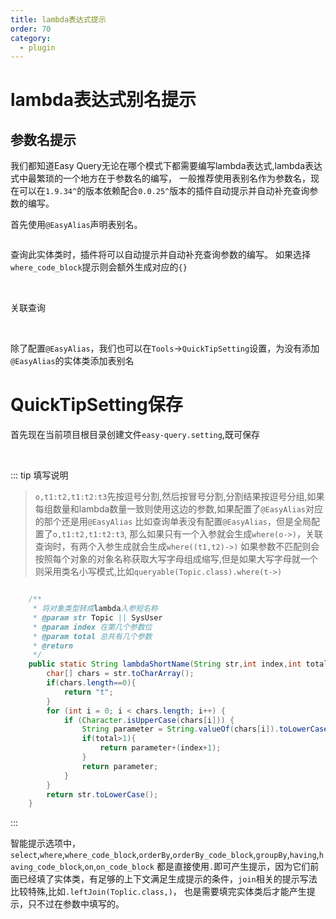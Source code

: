 ```yaml
---
title: lambda表达式提示
order: 70
category:
  - plugin
---
```


# lambda表达式别名提示



## 参数名提示

我们都知道Easy Query无论在哪个模式下都需要编写lambda表达式,lambda表达式中最繁琐的一个地方在于参数名的编写，
一般推荐使用表别名作为参数名，现在可以在`1.9.34^`的版本依赖配合`0.0.25^`版本的插件自动提示并自动补充查询参数的编写。

首先使用`@EasyAlias`声明表别名。

<img :src="$withBase('/images/plugin-max1.jpg')">

查询此实体类时，插件将可以自动提示并自动补充查询参数的编写。
如果选择`where_code_block`提示则会额外生成对应的`{}`

<img :src="$withBase('/images/plugin-max2.jpg')">

<img :src="$withBase('/images/plugin-max3.jpg')">

关联查询

<img :src="$withBase('/images/plugin-max3_1.png')">
<img :src="$withBase('/images/plugin-max3_2.png')">


除了配置`@EasyAlias`，我们也可以在`Tools`->`QuickTipSetting`设置，为没有添加`@EasyAlias`的实体类添加表别名


# QuickTipSetting保存
首先现在当前项目根目录创建文件`easy-query.setting`,既可保存

<img :src="$withBase('/images/plugin-max4.jpg')">


<img :src="$withBase('/images/plugin-max5.jpg')">



::: tip 填写说明
> `o,t1:t2,t1:t2:t3`先按逗号分割,然后按冒号分割,分割结果按逗号分组,如果每组数量和lambda数量一致则使用这边的参数,如果配置了`@EasyAlias`对应的那个还是用`@EasyAlias`
比如查询单表没有配置`@EasyAlias`，但是全局配置了`o,t1:t2,t1:t2:t3`,
那么如果只有一个入参就会生成`where(o->)`，关联查询时，有两个入参生成就会生成`where((t1,t2)->)`
> 如果参数不匹配则会按照每个对象的对象名称获取大写字母组成缩写,但是如果大写字母就一个则采用类名小写模式,比如`queryable(Topic.class).where(t->)`
```java

    /**
     * 将对象类型转成lambda入参短名称
     * @param str Topic || SysUser
     * @param index 在第几个参数位
     * @param total 总共有几个参数
     * @return
     */
    public static String lambdaShortName(String str,int index,int total) {
        char[] chars = str.toCharArray();
        if(chars.length==0){
            return "t";
        }
        for (int i = 0; i < chars.length; i++) {
            if (Character.isUpperCase(chars[i])) {
                String parameter = String.valueOf(chars[i]).toLowerCase();
                if(total>1){
                    return parameter+(index+1);
                }
                return parameter;
            }
        }
        return str.toLowerCase();
    }
```
:::

智能提示选项中，`select`,`where`,`where_code_block`,`orderBy`,`orderBy_code_block`,`groupBy`,`having`,`having_code_block`,`on`,`on_code_block`
都是直接使用`.`即可产生提示，因为它们前面已经填了实体类，有足够的上下文满足生成提示的条件，`join`相关的提示写法比较特殊,比如`.leftJoin(Toplic.class,)`，
也是需要填完实体类后才能产生提示，只不过在参数中填写的。